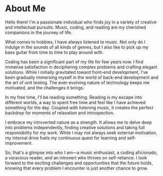 # About Me

Hello there! I'm a passionate individual who finds joy in a variety of creative and intellectual pursuits. Music, coding, and reading are my cherished companions in the journey of life.

What comes to hobbies, I have always listened to music. Not only do I indulge in the sounds of all kinds of genres, but I also like to pick up my bass guitar from time to time to play around with.

Coding has been a significant part of my life for few years now. I find immense satisfaction in deciphering complex problems and crafting elegant solutions. While I initially gravitated toward front-end development, I've been gradually immersing myself in the world of back-end development and the art of unit testing. The ever-evolving nature of technology keeps me motivated, and the challenges it brings.

In my free time, I'll be reading something. Reading is my escape into different worlds, a way to spent free time and feel like I have achieved something for the day. Coupled with listening music, it creates the perfect backdrop for moments of relaxation and introspection.

I embrace my introverted nature as a strength. It allows me to delve deep into problems independently, finding creative solutions and taking full responsibility for my work. While I may not always seek external motivation, my internal drive fuels my continuous quest for learning and self-improvement.

So, that's a glimpse into who I am—a music enthusiast, a coding aficionado, a voracious reader, and an introvert who thrives on self-reliance. I look forward to the exciting challenges and opportunities that the future holds, knowing that every problem I encounter is just another chance to grow.